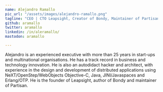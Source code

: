 ```yaml
---
name: Alejandro Ramallo
pic_url: "/assets/images/alejandro-ramallo.png"
tagline: "CEO | CTO Leapsight, Creator of Bondy, Maintainer of Partisan"
github: aramallo
twitter: aramallo
linkedin: /in/aleramallo/
mastodon: aramallo

---
```

Alejandro is an experienced executive with more than 25 years in start-ups and multinational organisations. He has a track record in business and  technology innovation. He is also an autodidact hacker and architect, with experience in the design and development of distributed applications using NeXT/OpenStep/WebObjects Objective-C, Java, JINI/Javaspaces and Erlang/OTP. He is the founder of Leapsight, author of Bondy and maintainer of Partisan.